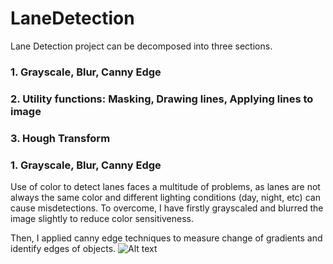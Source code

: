 # LaneDetection

Lane Detection project can be decomposed into three sections.

### 1. Grayscale, Blur, Canny Edge
### 2. Utility functions: Masking, Drawing lines, Applying lines to image
### 3. Hough Transform

### 1. Grayscale, Blur, Canny Edge
Use of color to detect lanes faces a multitude of problems, as lanes are not always the same color and different lighting conditions (day, night, etc) can cause misdetections. To overcome, I have firstly grayscaled and blurred the image slightly to reduce color sensitiveness. 

Then, I applied canny edge techniques to measure change of gradients and identify edges of objects. 
![Alt text](images/canny_image.jpeg?raw=true "Title")
